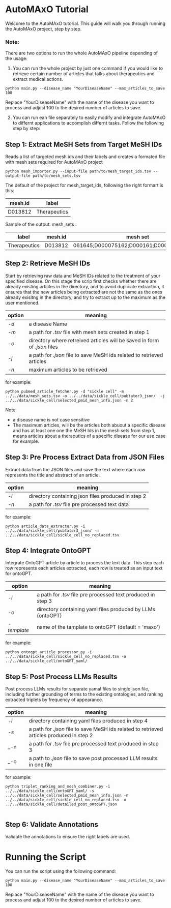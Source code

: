 # AutoMAxO Tutorial

Welcome to the AutoMAxO tutorial. This guide will walk you through running the AutoMAxO project, step by step.

### Note:
There are two options to run the whole AutoMAxO pipeline depending of the usage: 
1. You can run the whole project by just one command if you would like to retrieve certain number of articles that talks about therapeutics and extract medical actions.

```shell
python main.py --disease_name "YourDiseaseName" --max_articles_to_save 100
```
Replace "YourDiseaseName" with the name of the disease you want to process and adjust 100 to the desired number of articles to save.

2. You can run eah file separately to easily modify and integrate AutoMAxO to differnt applications to accomplish differnt tasks. Follow the following step by step:  


## Step 1: Extract MeSH Sets from Target MeSH IDs

Reads a list of targeted mesh ids and their labels and creates a formated file with mesh sets required for AutoMAxO project

```shell
python mesh_importer.py --input-file path/to/mesh_target_ids.tsv --output-file path/to/mesh_sets.tsv
```

The default of the project for mesh_target_ids, following the right formart is this:

| mesh.id | label          |
|--------|-----------------|
| D013812 | Therapeutics   |

Sample of the output:  mesh_sets :

| label        | mesh.id         | mesh set                                 |
|--------------|-----------------|------------------------------------------|
| Therapeutics | D013812         |061645;D000075162;D000161;D000203;D019050 |

## Step 2: Retrieve MeSH IDs

Start by retrieving raw data and MeSH IDs related to the treatment of your specified disease. On this stage the scrip first checks whether there are already existing articles in the directory, and to avoid duplicate extraction, it ensures that the new articles being extracted are not the same as the ones already exisitng in the directory, and try to extract up to the maximum as the user mentioned. 



| option | meaning                                                                   |
|--------|---------------------------------------------------------------------------|
| _-d_   | a disease Name                                                            |
| _-m_   | a path for _.tsv_ file  with mesh sets created in step 1                  |
| _-o_   | directory where retreived articles will be saved in form of _.json_ files |
| _-j_   | a path for _.json_ file to save MeSH ids related to retrieved articles    |
| _-n_   | maximum articles to be retrieved                                          |


for example:
```shell
python pubmed_article_fetcher.py -d "sickle cell" -m ../../data/mesh_sets.tsv -o ../../data/sickle_cell/pubtator3_json/  -j ../../data/sickle_cell/selected_pmid_mesh_info.json -n 2

```
Note:  
* a disease name is not case sensitive
* The maximum articles, will be the articles both abuout  a specific disease and has at least one one the MeSH Ids in the mesh sets from step 1, means articles about a theraputics of a specific disease for our use case for example. 


## Step 3: Pre Process Extract Data from JSON Files

Extract data from the JSON files and save the text where each row represents the title and abstract of an article.

| option | meaning                                                                   |
|--------|---------------------------------------------------------------------------|
| _-i_   | directory containing json files produced in step 2                        |
| _-n_   | a path for _.tsv_ file pre processed text data                            |


for example:
```shell
python article_data_extractor.py -i ../../data/sickle_cell/pubtator3_json/ -n  ../../data/sickle_cell/sickle_cell_no_replaced.tsv 

```

## Step 4: Integrate OntoGPT

Integrate OntoGPT article by article to process the text data. This step each row represents each articles extracted, each row is treated as an input text for ontoGPT. 


| option        | meaning                                                                   |
|---------------|---------------------------------------------------------------------------|
| _-i_          | a path for _.tsv_ file pre processed text produced in step 3              |
| _-o_          | directory containing yaml files produced by LLMs (ontoGPT)                |
| _-template_   | name of the tamplate to ontoGPT (default = 'maxo')                        |



for example:
```shell
python ontogpt_article_processor.py -i ../../data/sickle_cell/sickle_cell_no_replaced.tsv -o ../../data/sickle_cell/ontoGPT_yaml/

```

## Step 5: Post Process LLMs Results 

Post process LLMs results for separate yamal files to single json file, including further grounding of terms to the existing ontologies, and ranking extracted triplets by frequency of appearance. 


| option  | meaning                                                                                    |
|---------|--------------------------------------------------------------------------------------------|
| _-i_    | directory containing yaml files produced in step 4                                         |
| _-s_    | a path for _.json_ file to save MeSH ids related to retrieved articles produced in step 2  |
| _-n     | a path for _.tsv_ file pre processed text produced in step 3                               |
| _-o     | a path to  _.json_ file to save post processed LLM results in one file                     |



for example:
```shell
python triplet_ranking_and_mesh_combiner.py -i ../../data/sickle_cell/ontoGPT_yaml/ -s ../../data/sickle_cell/selected_pmid_mesh_info.json -n ../../data/sickle_cell/sickle_cell_no_replaced.tsv -o ../../data/sickle_cell/detailed_post_ontoGPT.json


```

## Step 6: Validate Annotations

Validate the annotations to ensure the right labels are used.


# Running the Script

You can run the script using the following command:

```shell
python main.py --disease_name "YourDiseaseName" --max_articles_to_save 100
```
Replace "YourDiseaseName" with the name of the disease you want to process and adjust 100 to the desired number of articles to save.
